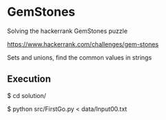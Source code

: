 # GemStones

Solving the hackerrank GemStones puzzle

https://www.hackerrank.com/challenges/gem-stones

Sets and unions, find the common values in strings

## Execution

$ cd solution/

$ python src/FirstGo.py < data/Input00.txt
